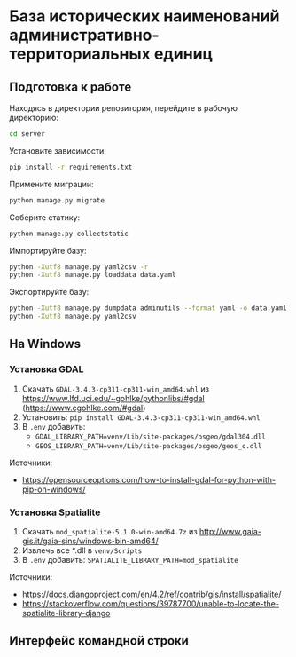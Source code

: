 # База исторических наименований административно-территориальных единиц

## Подготовка к работе

Находясь в директории репозитория, перейдите в рабочую директорию:
```sh
cd server
```

Установите зависимости:
```sh
pip install -r requirements.txt
```

Примените миграции:
```sh
python manage.py migrate
```

Соберите статику:
```sh
python manage.py collectstatic
```

Импортируйте базу:
```sh
python -Xutf8 manage.py yaml2csv -r
python -Xutf8 manage.py loaddata data.yaml
```

Экспортируйте базу:
```sh
python -Xutf8 manage.py dumpdata adminutils --format yaml -o data.yaml
python -Xutf8 manage.py yaml2csv
```

## На Windows

### Установка GDAL

1. Скачать `GDAL-3.4.3-cp311-cp311-win_amd64.whl` из https://www.lfd.uci.edu/~gohlke/pythonlibs/#gdal (https://www.cgohlke.com/#gdal)
2. Установить: `pip install GDAL-3.4.3-cp311-cp311-win_amd64.whl`
3. В `.env` добавить:
    - `GDAL_LIBRARY_PATH=venv/Lib/site-packages/osgeo/gdal304.dll`
    - `GEOS_LIBRARY_PATH=venv/Lib/site-packages/osgeo/geos_c.dll`

Источники:
- https://opensourceoptions.com/how-to-install-gdal-for-python-with-pip-on-windows/

### Установка Spatialite

1. Скачать `mod_spatialite-5.1.0-win-amd64.7z` из http://www.gaia-gis.it/gaia-sins/windows-bin-amd64/
2. Извлечь все *.dll в `venv/Scripts`
3. В `.env` добавить: `SPATIALITE_LIBRARY_PATH=mod_spatialite`

Источники:
- https://docs.djangoproject.com/en/4.2/ref/contrib/gis/install/spatialite/
- https://stackoverflow.com/questions/39787700/unable-to-locate-the-spatialite-library-django


## Интерфейс командной строки
